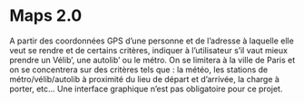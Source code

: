 # Maps 2.0

A partir des coordonnées GPS d’une personne et de l’adresse à laquelle elle veut se rendre et de certains critères, indiquer à l’utilisateur s’il vaut mieux prendre un Vélib’, une autolib’ ou le métro.
On se limitera à la ville de Paris et on se concentrera sur des critères tels que : la météo, les stations de métro/vélib/autolib à proximité du lieu de départ et d’arrivée, la charge à porter, etc…
Une interface graphique n’est pas obligatoire pour ce projet.
